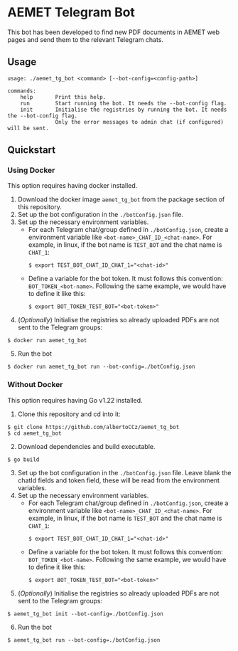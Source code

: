 # AEMET Telegram Bot
This bot has been developed to find new PDF documents in AEMET web pages and send them to the relevant Telegram chats.

## Usage
```console
usage: ./aemet_tg_bot <command> [--bot-config=<config-path>]

commands:
    help       Print this help.
    run        Start running the bot. It needs the --bot-config flag.
    init       Initialise the registries by running the bot. It needs the --bot-config flag.
               Only the error messages to admin chat (if configured) will be sent.
```

## Quickstart
### Using Docker
This option requires having docker installed.

1. Download the docker image `aemet_tg_bot` from the package section of this repository.
2. Set up the bot configuration in the `./botConfig.json` file.
3. Set up the necessary environment variables.
    - For each Telegram chat/group defined in `./botConfig.json`, create a environment variable like `<bot-name>_CHAT_ID_<chat-name>`. For example, in linux, if the bot name is `TEST_BOT` and the chat name is `CHAT_1`:
      ```console
      $ export TEST_BOT_CHAT_ID_CHAT_1="<chat-id>"
      ```
    - Define a variable for the bot token. It must follows this convention: `BOT_TOKEN_<bot-name>`. Following the same example, we would have to define it like this:
      ```console
      $ export BOT_TOKEN_TEST_BOT="<bot-token>"
      ```
4. (_Optionally_) Initialise the registries so already uploaded PDFs are not sent to the Telegram groups:
```console
$ docker run aemet_tg_bot
```
5. Run the bot
```console
$ docker run aemet_tg_bot run --bot-config=./botConfig.json
```

### Without Docker
This option requires having Go v1.22 installed.

1. Clone this repository and cd into it:
```console
$ git clone https://github.com/albertoCCz/aemet_tg_bot
$ cd aemet_tg_bot
```
2. Download dependencies and build executable.
```console
$ go build
```
3. Set up the bot configuration in the `./botConfig.json` file. Leave blank the chatId fields and token field, these will be read from the environment variables.
4. Set up the necessary environment variables.
    - For each Telegram chat/group defined in `./botConfig.json`, create a environment variable like `<bot-name>_CHAT_ID_<chat-name>`. For example, in linux, if the bot name is `TEST_BOT` and the chat name is `CHAT_1`:
      ```console
      $ export TEST_BOT_CHAT_ID_CHAT_1="<chat-id>"
      ```
    - Define a variable for the bot token. It must follows this convention: `BOT_TOKEN_<bot-name>`. Following the same example, we would have to define it like this:
      ```console
      $ export BOT_TOKEN_TEST_BOT="<bot-token>"
      ```
5. (_Optionally_) Initialise the registries so already uploaded PDFs are not sent to the Telegram groups:
```console
$ aemet_tg_bot init --bot-config=./botConfig.json
```
6. Run the bot
```console
$ aemet_tg_bot run --bot-config=./botConfig.json
```
